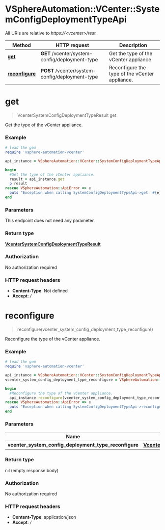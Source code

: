 # VSphereAutomation::VCenter::SystemConfigDeploymentTypeApi

All URIs are relative to *https://&lt;vcenter&gt;/rest*

Method | HTTP request | Description
------------- | ------------- | -------------
[**get**](SystemConfigDeploymentTypeApi.md#get) | **GET** /vcenter/system-config/deployment-type | Get the type of the vCenter appliance.
[**reconfigure**](SystemConfigDeploymentTypeApi.md#reconfigure) | **POST** /vcenter/system-config/deployment-type | Reconfigure the type of the vCenter appliance.


# **get**
> VcenterSystemConfigDeploymentTypeResult get

Get the type of the vCenter appliance.

### Example
```ruby
# load the gem
require 'vsphere-automation-vcenter'

api_instance = VSphereAutomation::VCenter::SystemConfigDeploymentTypeApi.new

begin
  #Get the type of the vCenter appliance.
  result = api_instance.get
  p result
rescue VSphereAutomation::ApiError => e
  puts "Exception when calling SystemConfigDeploymentTypeApi->get: #{e}"
end
```

### Parameters
This endpoint does not need any parameter.

### Return type

[**VcenterSystemConfigDeploymentTypeResult**](VcenterSystemConfigDeploymentTypeResult.md)

### Authorization

No authorization required

### HTTP request headers

 - **Content-Type**: Not defined
 - **Accept**: */*



# **reconfigure**
> reconfigure(vcenter_system_config_deployment_type_reconfigure)

Reconfigure the type of the vCenter appliance.

### Example
```ruby
# load the gem
require 'vsphere-automation-vcenter'

api_instance = VSphereAutomation::VCenter::SystemConfigDeploymentTypeApi.new
vcenter_system_config_deployment_type_reconfigure = VSphereAutomation::VcenterSystemConfigDeploymentTypeReconfigure.new # VcenterSystemConfigDeploymentTypeReconfigure | 

begin
  #Reconfigure the type of the vCenter appliance.
  api_instance.reconfigure(vcenter_system_config_deployment_type_reconfigure)
rescue VSphereAutomation::ApiError => e
  puts "Exception when calling SystemConfigDeploymentTypeApi->reconfigure: #{e}"
end
```

### Parameters

Name | Type | Description  | Notes
------------- | ------------- | ------------- | -------------
 **vcenter_system_config_deployment_type_reconfigure** | [**VcenterSystemConfigDeploymentTypeReconfigure**](VcenterSystemConfigDeploymentTypeReconfigure.md)|  | 

### Return type

nil (empty response body)

### Authorization

No authorization required

### HTTP request headers

 - **Content-Type**: application/json
 - **Accept**: */*



